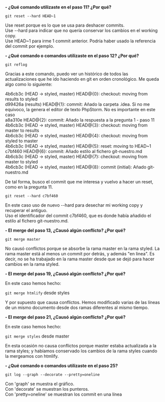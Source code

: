 **- ¿Qué comando utilizaste en el paso 11? ¿Por qué?**

`git reset --hard HEAD~1`

Use reset porque es lo que se usa para deshacer commits. <br>
Use --hard para indicar que no quería conservar los cambios en el working copy. <br>
Use HEAD~1 para irme 1 commit anterior. Podría haber usado la referencia del commit por ejemplo.

**- ¿Qué comando o comandos utilizaste en el paso 12? ¿Por qué?**

`git reflog`

Gracias a este comando, puedo ver un histórico de todos las actualizaciones que he ido haciendo en git en orden cronológico. Me queda algo como lo siguiente: <br>

4b6cb3c (HEAD -> styled, master) HEAD@{0}: checkout: moving from results to styled<br>
d99426a (results) HEAD@{1}: commit: Añado la carpeta .idea. Si no me equivoco, la genera el editor de texto PhpStorm. No es importante en este caso<br>
a8a310e HEAD@{2}: commit: Añado la respuesta a la pregunta 1 - paso 11<br>
4b6cb3c (HEAD -> styled, master) HEAD@{3}: checkout: moving from master to results<br>
4b6cb3c (HEAD -> styled, master) HEAD@{4}: checkout: moving from styled to master<br>
4b6cb3c (HEAD -> styled, master) HEAD@{5}: reset: moving to HEAD~1<br>
c7bf460 HEAD@{6}: commit: Añado estilo al fichero git-nuestro.md<br>
4b6cb3c (HEAD -> styled, master) HEAD@{7}: checkout: moving from master to styled<br>
4b6cb3c (HEAD -> styled, master) HEAD@{8}: commit (initial): Añado git-nuestro.md<br>

De tal forma, busco el commit que me interesa y vuelvo a hacer un reset, como en la pregunta 11.

`git reset --hard c7bf460`

En este caso uso de nuevo --hard para desechar mi working copy y recuperar el antiguo.<br>
Uso el identificador del commit c7bf460, que es donde había añadido el estilo al fichero git-nuestro.md.

**- El merge del paso 13, ¿Causó algún conflicto? ¿Por qué?**

`git merge master`

No causó conflictos porque se absorbe la rama master en la rama styled. La rama master está al menos un commit por detrás, y además "en linea". Es decir, no se ha trabajado en la rama master desde que se dejó para hacer cambios en la rama styled.

**- El merge del paso 19, ¿Causó algún conflicto? ¿Por qué?**

En este caso hemos hecho:
 
 `git merge htmlify` desde styles
 
 Y por supuesto que causa conflictos. Hemos modificado varias de las líneas de un mismo documento desde dos ramas diferentes al mismo tiempo.
 
 **- El merge del paso 21, ¿Causó algún conflicto? ¿Por qué?**
 
 En este caso hemos hecho:
  
  `git merge styles` desde master
  
 En esta ocasión no causa conflictos porque master estaba actualizada a la rama styles; y habíamos conservado los cambios de la rama styles cuando la mergeamos con htmlify.
  
 
**- ¿Qué comando o comandos utilizaste en el paso 25?**
 
  `git log --graph --decorate --pretty=oneline`
  
  Con 'graph' se muestra el gráfico.<br>
  Con 'decorate' se muestran los punteros.<br>
  Con 'pretty=oneline' se muestran los commit en una línea
  
